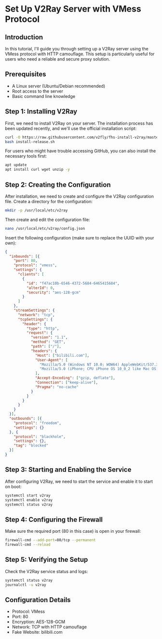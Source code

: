 # Set Up V2Ray Server with VMess Protocol

## Introduction
In this tutorial, I'll guide you through setting up a V2Ray server using the VMess protocol with HTTP camouflage. This setup is particularly useful for users who need a reliable and secure proxy solution.

## Prerequisites
- A Linux server (Ubuntu/Debian recommended)
- Root access to the server
- Basic command line knowledge

## Step 1: Installing V2Ray
First, we need to install V2Ray on your server. The installation process has been updated recently, and we'll use the official installation script:
```sh
curl -O https://raw.githubusercontent.com/v2fly/fhs-install-v2ray/master/install-release.sh
bash install-release.sh
```
For users who might have trouble accessing GitHub, you can also install the necessary tools first:
```sh
apt update
apt install curl wget unzip -y
```

## Step 2: Creating the Configuration
After installation, we need to create and configure the V2Ray configuration file. Create a directory for the configuration:
```sh
mkdir -p /usr/local/etc/v2ray
```
Then create and edit the configuration file:
```sh
nano /usr/local/etc/v2ray/config.json
```
Insert the following configuration (make sure to replace the UUID with your own):
```json
{
  "inbounds": [{
    "port": 80,
    "protocol": "vmess",
    "settings": {
      "clients": [
        {
          "id": "f47ac10b-6546-4372-5684-6465415684",
          "alterId": 0,
          "security": "aes-128-gcm"
        }
      ]
    },
    "streamSettings": {
      "network": "tcp",
      "tcpSettings": {
        "header": {
          "type": "http",
          "request": {
            "version": "1.1",
            "method": "GET",
            "path": ["/"],
            "headers": {
              "Host": ["bilibili.com"],
              "User-Agent": [
                "Mozilla/5.0 (Windows NT 10.0; WOW64) AppleWebKit/537.36",
                "Mozilla/5.0 (iPhone; CPU iPhone OS 10_0_2 like Mac OS X)"
              ],
              "Accept-Encoding": ["gzip, deflate"],
              "Connection": ["keep-alive"],
              "Pragma": "no-cache"
            }
          }
        }
      }
    }
  }],
  "outbounds": [{
    "protocol": "freedom",
    "settings": {}
  }, {
    "protocol": "blackhole",
    "settings": {},
    "tag": "blocked"
  }]
}
```

## Step 3: Starting and Enabling the Service
After configuring V2Ray, we need to start the service and enable it to start on boot:
```sh
systemctl start v2ray
systemctl enable v2ray
systemctl status v2ray
```

## Step 4: Configuring the Firewall
Make sure the required port (80 in this case) is open in your firewall:
```sh
firewall-cmd --add-port=80/tcp --permanent
firewall-cmd --reload
```

## Step 5: Verifying the Setup
Check the V2Ray service status and logs:
```sh
systemctl status v2ray
journalctl -u v2ray
```

## Configuration Details
- Protocol: VMess
- Port: 80
- Encryption: AES-128-GCM
- Network: TCP with HTTP camouflage
- Fake Website: bilibili.com

